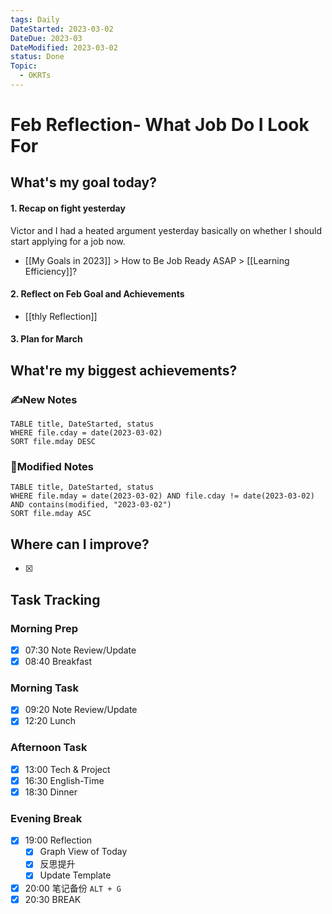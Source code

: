 ```yaml
---
tags: Daily
DateStarted: 2023-03-02
DateDue: 2023-03
DateModified: 2023-03-02
status: Done
Topic:
  - OKRTs
---
```


# Feb Reflection- What Job Do I Look For

## What's my goal today?

#### 1. Recap on fight yesterday

Victor and I had a heated argument yesterday basically on whether I should start applying for a job now.

- [[My Goals in 2023]] > How to Be Job Ready ASAP > [[Learning Efficiency]]?

#### 2. Reflect on Feb Goal and Achievements

- [[thly Reflection]]

#### 3. Plan for March

## What're my biggest achievements?

### ✍️New Notes

```dataview
TABLE title, DateStarted, status
WHERE file.cday = date(2023-03-02)
SORT file.mday DESC
```

### 📝Modified Notes

```dataview
TABLE title, DateStarted, status
WHERE file.mday = date(2023-03-02) AND file.cday != date(2023-03-02) AND contains(modified, "2023-03-02")
SORT file.mday ASC
```

## Where can I improve?

- [x]

## Task Tracking

### Morning Prep

- [x] 07:30 Note Review/Update
- [x] 08:40 Breakfast

### Morning Task

- [x] 09:20 Note Review/Update
- [x] 12:20 Lunch

### Afternoon Task

- [x] 13:00 Tech & Project
- [x] 16:30 English-Time
- [x] 18:30 Dinner

### Evening Break

- [x] 19:00 Reflection
  - [x] Graph View of Today
  - [x] 反思提升
  - [x] Update Template
- [x] 20:00 笔记备份 `ALT + G`
- [x] 20:30 BREAK
